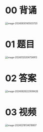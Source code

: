 # 00 背诵

<img src="https://cvp.oss-cn-shanghai.aliyuncs.com/202408301455029.png" alt="image-20240830145503720" style="zoom:50%;" />



# 01 题目

<img src="https://cvp.oss-cn-shanghai.aliyuncs.com/picgo/202401202047012.png" alt="image-20240120204734913" style="zoom: 50%;" />



# 02 答案

<img src="https://cvp.oss-cn-shanghai.aliyuncs.com/202408282229561.png" alt="image-20240828222939426" style="zoom:50%;" />





# 03 视频

<img src="https://cvp.oss-cn-shanghai.aliyuncs.com/picgo/202402181340021.png" alt="image-20240218134018807" style="zoom:50%;" />
